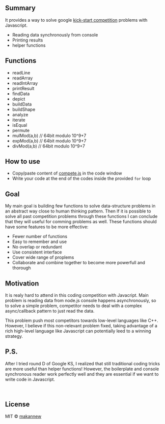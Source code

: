
## Summary
It provides a way to solve google [kick-start competition](https://codingcompetitions.withgoogle.com/kickstart) problems with Javascript.
- Reading data synchronously from console
- Printing results
- helper functions

## Functions
- readLine
- readArray
- readIntArray
- printResult
- findData
- depict
- buildData
- buildShape
- analyze
- iterate
- isEqual
- permute
- mulMod(a,b) // 64bit modulo 10^9+7
- expMod(a,b) // 64bit modulo 10^9+7
- divMod(a,b) // 64bit modulo 10^9+7

## How to use
* Copy/paste content of [compete.js](https://github.com/makannew/kick-start-helpers/blob/master/build/compete.js) in the code window 
* Write your code at the end of the codes inside the provided `for` loop

## Goal
My main goal is building few functions to solve data-structure problems in an abstract way close to human thinking pattern. Then If it is possible to solve all past competition problems through these functions I can conclude that they will useful for comming problems as well. These functions should have some features to be more effective:
- Fewer number of functions
- Easy to remember and use
- No overlap or redundant
- Use consistent interface
- Cover wide range of proplems
- Collaborate and combine together to become more powerfull and thorough

## Motivation
It is realy hard to attend in this coding competition with Javacript. Main problem is reading data from node.js console happens asynchronously, so to solve a simple problem, competitor needs to deal with a complex async/callback pattern to just read the data. 

This problem push most competitors towards low-level languages like C++. However, I believe if this non-relevant problem fixed, taking advantage of a rich high-level language like Javascript can potentially leed to a winning strategy.

## P.S.
After I tried round D of Google KS, I realized that still traditional coding tricks are more useful than helper functions! However, the boilerplate and console synchronous reader work perfectly well and they are essential if we want to write code in Javascript.

<br/>


## License

MIT © [makannew](https://github.com/makannew)
